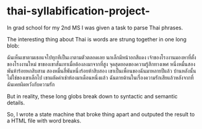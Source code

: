# thai-syllabification-project-

In grad school for my 2nd MS I was given a task to parse Thai phrases.  

The interesting thing about Thai is words are strung together in one long blob:

ฉันเห็นเขาตามเธอแจไปทุกทีเป็นเงาตามตัวตลอดเลย
นกเล็กมีหน้าอกสีแดง
เจ้าของโรงงานมองหาที่ตั้งของโรงงานใหม่
ขาของเขาสั่นเทาเมื่อต้องลงมาจากที่สูง
จุดสุดยอดของความรู้สึกทางเพศ
หนึ่งหมื่นสองพันห้าร้อยหกสิบสาม
สองหมื่นสี่พันหนึ่งร้อยห้าสิบสอง
เขาเป็นเพื่อนของฉันมาหลายปีแล้ว
บ้านหลังนั้นไม่ใช่ของเขาเล็กไป
เขาผลัดค่าเช่าห้องมาเดือนหนึ่งแล้ว
ฉันตายด้านในเรื่องความรักเสียแล้วหลังจากที่ฉันเคยผิดหวังกับความรัก

But in reality, these long globs break down to syntactic and semantic details. 

So, I wrote a state machine that broke thing apart and outputed the result to a HTML file with word breaks. 

